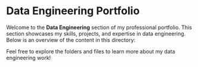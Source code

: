 # Data Engineering Portfolio

Welcome to the **Data Engineering** section of my professional portfolio. This section showcases my skills, projects, and expertise in data engineering. Below is an overview of the content in this directory:


Feel free to explore the folders and files to learn more about my data engineering work!